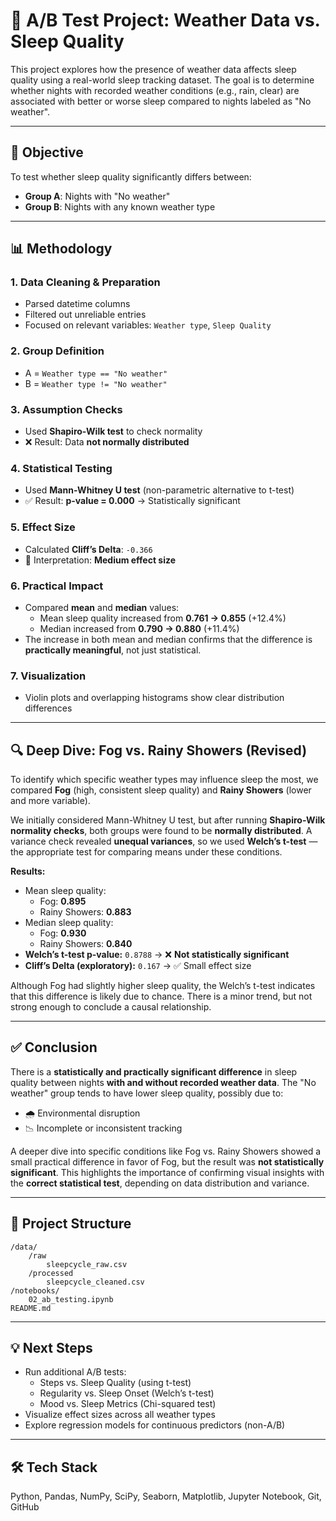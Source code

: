 # 🌙 A/B Test Project: Weather Data vs. Sleep Quality

This project explores how the presence of weather data affects sleep quality using a real-world sleep tracking dataset. The goal is to determine whether nights with recorded weather conditions (e.g., rain, clear) are associated with better or worse sleep compared to nights labeled as "No weather".

---

## 🎯 Objective

To test whether sleep quality significantly differs between:

- **Group A**: Nights with "No weather"
- **Group B**: Nights with any known weather type

---

## 📊 Methodology

### 1. Data Cleaning & Preparation
- Parsed datetime columns
- Filtered out unreliable entries
- Focused on relevant variables: `Weather type`, `Sleep Quality`

### 2. Group Definition
- A = `Weather type == "No weather"`
- B = `Weather type != "No weather"`

### 3. Assumption Checks
- Used **Shapiro-Wilk test** to check normality
- ❌ Result: Data **not normally distributed**

### 4. Statistical Testing
- Used **Mann-Whitney U test** (non-parametric alternative to t-test)
- ✅ Result: **p-value = 0.000** → Statistically significant

### 5. Effect Size
- Calculated **Cliff’s Delta**: `-0.366`
- 📐 Interpretation: **Medium effect size**

### 6. Practical Impact
- Compared **mean** and **median** values:
  - Mean sleep quality increased from **0.761 → 0.855** (+12.4%)
  - Median increased from **0.790 → 0.880** (+11.4%)
- The increase in both mean and median confirms that the difference is **practically meaningful**, not just statistical.

### 7. Visualization
- Violin plots and overlapping histograms show clear distribution differences

---

## 🔍 Deep Dive: Fog vs. Rainy Showers (Revised)

To identify which specific weather types may influence sleep the most, we compared **Fog** (high, consistent sleep quality) and **Rainy Showers** (lower and more variable).

We initially considered Mann-Whitney U test, but after running **Shapiro-Wilk normality checks**, both groups were found to be **normally distributed**. A variance check revealed **unequal variances**, so we used **Welch’s t-test** — the appropriate test for comparing means under these conditions.

**Results:**

- Mean sleep quality:
  - Fog: **0.895**
  - Rainy Showers: **0.883**
- Median sleep quality:
  - Fog: **0.930**
  - Rainy Showers: **0.840**
- **Welch’s t-test p-value:** `0.8788` → ❌ **Not statistically significant**
- **Cliff’s Delta (exploratory):** `0.167` → ✅ Small effect size

Although Fog had slightly higher sleep quality, the Welch’s t-test indicates that this difference is likely due to chance. There is a minor trend, but not strong enough to conclude a causal relationship.

---

## ✅ Conclusion

There is a **statistically and practically significant difference** in sleep quality between nights **with and without recorded weather data**. The "No weather" group tends to have lower sleep quality, possibly due to:

- 🌧️ Environmental disruption
- 📉 Incomplete or inconsistent tracking

A deeper dive into specific conditions like Fog vs. Rainy Showers showed a small practical difference in favor of Fog, but the result was **not statistically significant**. This highlights the importance of confirming visual insights with the **correct statistical test**, depending on data distribution and variance.

---

## 📂 Project Structure

```
/data/
    /raw
        sleepcycle_raw.csv
    /processed
        sleepcycle_cleaned.csv
/notebooks/
    02_ab_testing.ipynb
README.md
```

---

## 💡 Next Steps

- Run additional A/B tests:
  - Steps vs. Sleep Quality (using t-test)
  - Regularity vs. Sleep Onset (Welch’s t-test)
  - Mood vs. Sleep Metrics (Chi-squared test)
- Visualize effect sizes across all weather types
- Explore regression models for continuous predictors (non-A/B)

---

## 🛠️ Tech Stack

Python, Pandas, NumPy, SciPy, Seaborn, Matplotlib, Jupyter Notebook, Git, GitHub
